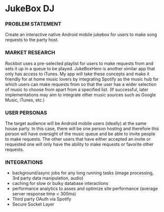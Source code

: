 # JukeBox DJ

### PROBLEM STATEMENT
Create an interactive native Android mobile jukebox for users to make song requests to the party host.

### MARKET RESEARCH
Rockbot uses a pre-selected playlist for users to make requests from and sets it up in a queue to be played. JukeBoxHero is another similar app that only has access to iTunes. My app will take these concepts and make it friendly for at home music lovers by integrating Spotify as the music hub for which users can make requests from so that the user has a wider selection of music to choose from apart from a specified list. (If successful, later implementations may aim to integrate other music sources such as Google Music, iTunes, etc.)

### USER PERSONAS
The target audience will be Android mobile users (ideally) at the same house party. In this case, there will be one person hosting and therefore this person will have oversight of the music queue and be able to invite people to make requests. The other users that have either accepted an invite or requested one will only have the ability to make requests or favorite other requests.

### INTEGRATIONS
- background/async jobs for any long running tasks (image processing, 3rd party data manipulation, audio)
- caching for slow or bulky database interactions
- performance analytics to asses and optimize site performance (average server response time < 300ms)
- Third party OAuth via Spotify
- Secure Socket Layer
